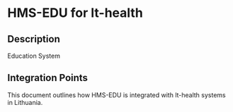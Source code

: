 # HMS-EDU for lt-health

## Description

Education System

## Integration Points

This document outlines how HMS-EDU is integrated with lt-health systems in Lithuania.
